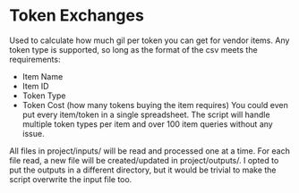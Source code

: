 # Token Exchanges

Used to calculate how much gil per token you can get for vendor items.
Any token type is supported, so long as the format of the csv meets the requirements:
* Item Name
* Item ID
* Token Type
* Token Cost (how many tokens buying the item requires)
You could even put every item/token in a single spreadsheet. The script will handle multiple token types per item and over 100 item queries without any issue. 

All files in project/inputs/ will be read and processed one at a time. For each file read, a new file will be created/updated in project/outputs/. 
I opted to put the outputs in a different directory, but it would be trivial to make the script overwrite the input file too.
